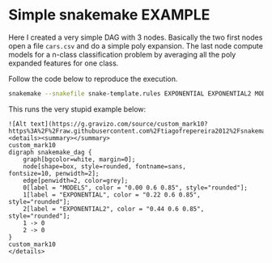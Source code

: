 # Simple snakemake EXAMPLE

Here I created a very simple DAG with 3 nodes.
Basically the two first nodes open a file `cars.csv` and do a simple poly expansion.
The last node compute models for a n-class classification problem by averaging all the poly expanded features for one class.

Follow the code below to reproduce the execution.


```sh
snakemake --snakefile snake-template.rules EXPONENTIAL EXPONENTIAL2 MODELS -f --jobs 2
```

This runs the very stupid example below:

```
![Alt text](https://g.gravizo.com/source/custom_mark10?https%3A%2F%2Fraw.githubusercontent.com%2Ftiagofrepereira2012%2Fsnakemaking%2Fmaster%2Fcar_example%2FREADME.md)
<details><summary></summary>
custom_mark10
digraph snakemake_dag {
    graph[bgcolor=white, margin=0];
    node[shape=box, style=rounded, fontname=sans,                 fontsize=10, penwidth=2];
    edge[penwidth=2, color=grey];
	0[label = "MODELS", color = "0.00 0.6 0.85", style="rounded"];
	1[label = "EXPONENTIAL", color = "0.22 0.6 0.85", style="rounded"];
	2[label = "EXPONENTIAL2", color = "0.44 0.6 0.85", style="rounded"];
	1 -> 0
	2 -> 0
}
custom_mark10
</details>
```

